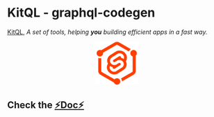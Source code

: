 # KitQL - graphql-codegen

[KitQL](https://github.com/jycouet/kitql#kitql), _A set of tools, helping **you** building efficient apps in a fast way._

<p align="center">
  <img src="../../logo.svg" width="100" />
</p>

## Check the [⚡Doc⚡](https://kitql.dev/docs/setup/02_client)
